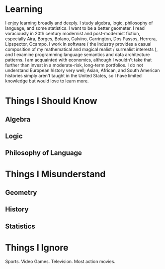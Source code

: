 <!-- TITLE: Learning -->
<!-- SUBTITLE: CRESCAT SCIENCIA, VITA EXCOLATUR -->

# Learning
I enjoy learning broadly and deeply. I study algebra, logic, philosophy of language, and some statistics. I want to be a better geometer. I read voraciously in 20th century modernist and post-modernist fiction, especially Aira, Borges, Bolano, Calvino, Carrington, Dos Passos, Herrera, Lipspector, Ocampo. I work in software ( the industry provides a casual composition of my mathematical and magical realist / surrealist interests ), and I examine programming language semantics and data architecture patterns. I am acquainted with economics, although I wouldn't take that further than invest in a moderate-risk, long-term portfolios. I do not understand European history very well; Asian, African, and South American histories simply aren't taught in the United States, so I have limited knowledge but would love to learn more.

# Things I Should Know
## Algebra

## Logic

## Philosophy of Language
# Things I Misunderstand
## Geometry

## History

## Statistics
# Things I Ignore
Sports. Video Games. Television. Most action movies.